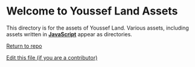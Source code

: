 [Edit this file]: https://github.com/The-Youssef-Nasr-Company/Youssef-Land/edit/master/assets/readme.md
[Return to repo]: https://github.com/The-Youssef-Nasr-Company/Youssef-Land
[Youssef Land JavaScript Asset]: https://github.com/The-Youssef-Nasr-Company/Youssef-Land/tree/master/assets/JavaScript

# Welcome to Youssef Land Assets
This directory is for the assets of Youssef Land. Various assets, including assets written in __[JavaScript][Youssef Land JavaScript Asset]__ appear as directories.

[Return to repo][Return to repo]

[Edit this file (if you are a contributor)][Edit this file]

